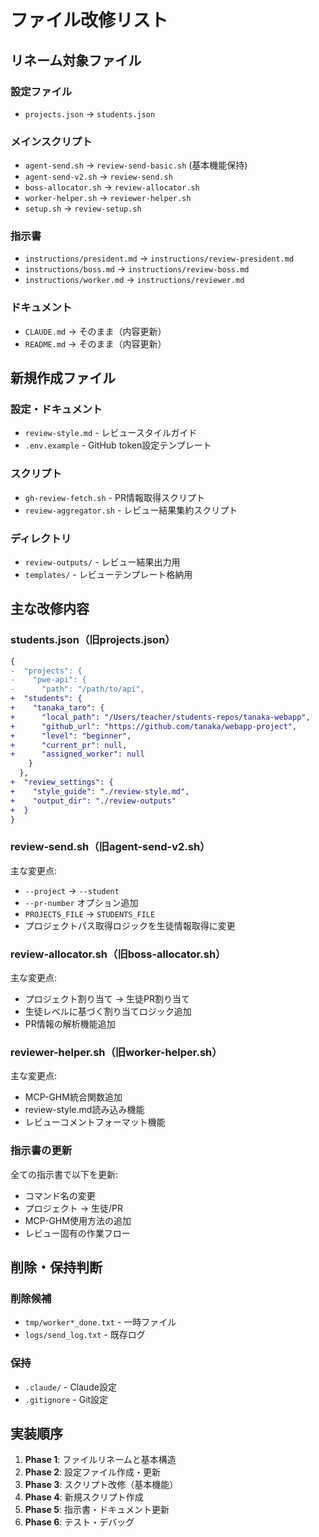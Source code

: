 # ファイル改修リスト

## リネーム対象ファイル

### 設定ファイル
- `projects.json` → `students.json`

### メインスクリプト
- `agent-send.sh` → `review-send-basic.sh` (基本機能保持)
- `agent-send-v2.sh` → `review-send.sh`
- `boss-allocator.sh` → `review-allocator.sh`
- `worker-helper.sh` → `reviewer-helper.sh`
- `setup.sh` → `review-setup.sh`

### 指示書
- `instructions/president.md` → `instructions/review-president.md`
- `instructions/boss.md` → `instructions/review-boss.md`
- `instructions/worker.md` → `instructions/reviewer.md`

### ドキュメント
- `CLAUDE.md` → そのまま（内容更新）
- `README.md` → そのまま（内容更新）

## 新規作成ファイル

### 設定・ドキュメント
- `review-style.md` - レビュースタイルガイド
- `.env.example` - GitHub token設定テンプレート

### スクリプト
- `gh-review-fetch.sh` - PR情報取得スクリプト
- `review-aggregator.sh` - レビュー結果集約スクリプト

### ディレクトリ
- `review-outputs/` - レビュー結果出力用
- `templates/` - レビューテンプレート格納用

## 主な改修内容

### students.json（旧projects.json）
```diff
{
-  "projects": {
-    "pwe-api": {
-      "path": "/path/to/api",
+  "students": {
+    "tanaka_taro": {
+      "local_path": "/Users/teacher/students-repos/tanaka-webapp",
+      "github_url": "https://github.com/tanaka/webapp-project",
+      "level": "beginner",
+      "current_pr": null,
+      "assigned_worker": null
    }
  },
+  "review_settings": {
+    "style_guide": "./review-style.md",
+    "output_dir": "./review-outputs"
+  }
}
```

### review-send.sh（旧agent-send-v2.sh）
主な変更点:
- `--project` → `--student`
- `--pr-number` オプション追加
- `PROJECTS_FILE` → `STUDENTS_FILE`
- プロジェクトパス取得ロジックを生徒情報取得に変更

### review-allocator.sh（旧boss-allocator.sh）
主な変更点:
- プロジェクト割り当て → 生徒PR割り当て
- 生徒レベルに基づく割り当てロジック追加
- PR情報の解析機能追加

### reviewer-helper.sh（旧worker-helper.sh）
主な変更点:
- MCP-GHM統合関数追加
- review-style.md読み込み機能
- レビューコメントフォーマット機能

### 指示書の更新
全ての指示書で以下を更新:
- コマンド名の変更
- プロジェクト → 生徒/PR
- MCP-GHM使用方法の追加
- レビュー固有の作業フロー

## 削除・保持判断

### 削除候補
- `tmp/worker*_done.txt` - 一時ファイル
- `logs/send_log.txt` - 既存ログ

### 保持
- `.claude/` - Claude設定
- `.gitignore` - Git設定

## 実装順序

1. **Phase 1**: ファイルリネームと基本構造
2. **Phase 2**: 設定ファイル作成・更新
3. **Phase 3**: スクリプト改修（基本機能）
4. **Phase 4**: 新規スクリプト作成
5. **Phase 5**: 指示書・ドキュメント更新
6. **Phase 6**: テスト・デバッグ